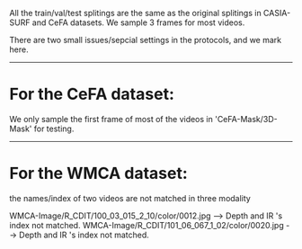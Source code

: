 All the train/val/test splitings are the same as the original splitings in CASIA-SURF and CeFA datasets.
We sample 3 frames for most videos.

There are two small issues/sepcial settings in the protocols, and we mark here.

--------------------------------

# For the CeFA dataset:
We only sample the first frame of most of the videos in 'CeFA-Mask/3D-Mask' for testing.

---------------------------------

# For the WMCA dataset: 
the names/index of two videos are not matched in three modality

WMCA-Image/R_CDIT/100_03_015_2_10/color/0012.jpg   --> Depth  and  IR   's index not matched.
WMCA-Image/R_CDIT/101_06_067_1_02/color/0020.jpg   --> Depth  and  IR   's index not matched.

